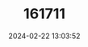 ---
title: "161711"
category: "Cruriraja poeyi"
draft: false
date: 2024-02-22 13:03:52
languages:
  English: ["Poey's Pygmy Skate"]
---